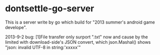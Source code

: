 dontsettle-go-server
====================

This is a server write by go which build for "2013 summer's android game develope".

2013-9-2
bug:
	[1]File transfer only surport ".txt" now and cause by the limited with download-side's JSON convert, which json.Mashal() shows "json: invalid UTF-8 in string:'xxxxx'"
